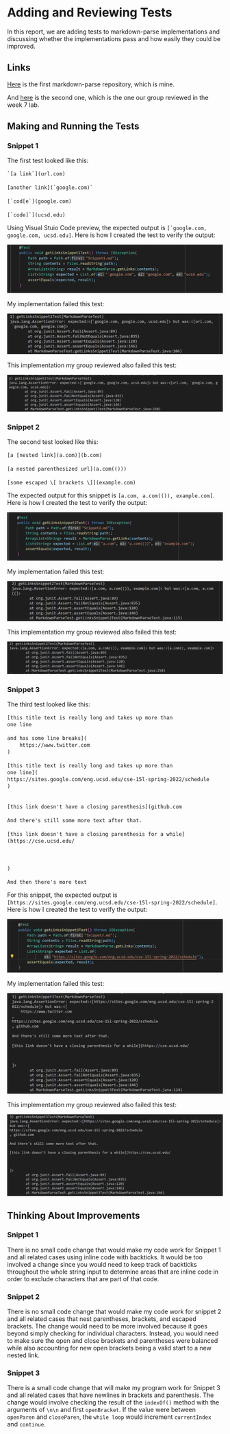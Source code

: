 # Adding and Reviewing Tests
In this report, we are adding tests to markdown-parse implementations and discussing whether the implementations pass and how easily they could be improved.
## Links
[Here](https://github.com/autecht/markdown-parser) is the first markdown-parse repository, which is mine.

And [here](https://github.com/ddn005UCSD/markdown-parser) is the second one, which is the one our group reviewed in the week 7 lab.

## Making and Running the Tests
### Snippet 1
The first test looked like this:
```
`[a link`](url.com)

[another link](`google.com)`

[`cod[e`](google.com)

[`code]`](ucsd.edu)
```


Using Visual Stuio Code preview, the expected output is ```[`google.com, google.com, ucsd.edu]```. Here is how I created the test to verify the output: 

![](Test1.png)

My implementation failed this test:

![](Test1Failure.png)

This implementation my group reviewed also failed this test: 

![](ThierTest1Failure.png)

### Snippet 2
The second test looked like this:
```
[a [nested link](a.com)](b.com)

[a nested parenthesized url](a.com(()))

[some escaped \[ brackets \]](example.com)
```

The expected output for this snippet is ```[a.com, a.com(()), example.com]```. Here is how I created the test to verify the output:

![](Test2.png)

My implementation failed this test:

![](Test2Failure.png)

This implementation my group reviewed also failed this test: 

![](ThierTest2Failure.png)



### Snippet 3
The third test looked like this:
```
[this title text is really long and takes up more than 
one line

and has some line breaks](
    https://www.twitter.com
)

[this title text is really long and takes up more than 
one line](
https://sites.google.com/eng.ucsd.edu/cse-15l-spring-2022/schedule
)


[this link doesn't have a closing parenthesis](github.com

And there's still some more text after that.

[this link doesn't have a closing parenthesis for a while](https://cse.ucsd.edu/



)

And then there's more text
```



For this snippet, the expected output is ```[https://sites.google.com/eng.ucsd.edu/cse-15l-spring-2022/schedule]```. Here is how I created the test to verify the output:

![](Test3.png)

My implementation failed this test:

![](Test3Failure.png)

This implementation my group reviewed also failed this test: 

![](ThierTest3Failure.png)


## Thinking About Improvements
### Snippet 1
There is no small code change that would make my code work for Snippet 1 and all related cases using inline code with backticks. It would be too involved a change since you would need to keep track of backticks throughout the whole string input to determine areas that are inline code in order to exclude characters that are part of that code. 
### Snippet 2
There is no small code change that would make my code work for snippet 2 and all related cases that nest parentheses, brackets, and escaped brackets. The change would need to be more involved because it goes beyond simply checking for individual characters. Instead, you would need to make sure the open and close brackets and parentheses were balanced while also accounting for new open brackets being a valid start to a new nested link.

### Snippet 3
There is a small code change that will make my program work for Snippet 3 and all related cases that have newlines in brackets and parenthesis. The change would involve checking the result of the `indexOf()` method with the arguments of `\n\n` and first `openBracket`. If the value were between `openParen` and `closeParen`, the `while loop` would increment `currentIndex` and `continue`.

    

